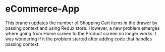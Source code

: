 # eCommerce-App
This branch updates the number of Shopping Cart items in the drawer by passing context and using Redux store. 
However, a new problem emerges where going from Home screen to the Product screen no longer works. 
I was wondering if it the problem started after adding code that handles passing context. 
